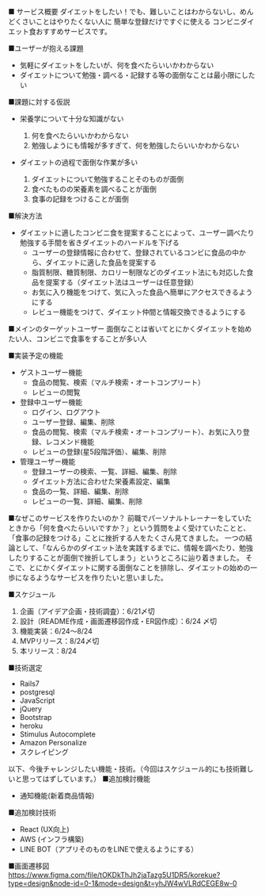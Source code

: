 ■ サービス概要
ダイエットをしたい！でも、難しいことはわからないし、めんどくさいことはやりたくない人に
簡単な登録だけですぐに使える
コンビニダイエット食おすすめサービスです。

■ユーザーが抱える課題
- 気軽にダイエットをしたいが、何を食べたらいいかわからない
- ダイエットについて勉強・調べる・記録する等の面倒なことは最小限にしたい

■課題に対する仮説
- 栄養学について十分な知識がない
  1. 何を食べたらいいかわからない
  2. 勉強しようにも情報が多すぎて、何を勉強したらいいかわからない

- ダイエットの過程で面倒な作業が多い
  1. ダイエットについて勉強することそのものが面倒
  2. 食べたものの栄養素を調べることが面倒
  3. 食事の記録をつけることが面倒

■解決方法
- ダイエットに適したコンビニ食を提案することによって、ユーザー調べたり勉強する手間を省きダイエットのハードルを下げる
  - ユーザーの登録情報に合わせて、登録されているコンビに食品の中から、ダイエットに適した食品を提案する
  - 脂質制限、糖質制限、カロリー制限などのダイエット法にも対応した食品を提案する（ダイエット法はユーザーは任意登録）
  - お気に入り機能をつけて、気に入った食品へ簡単にアクセスできるようにする
  - レビュー機能をつけて、ダイエット仲間と情報交換できるようにする

■メインのターゲットユーザー
面倒なことは省いてとにかくダイエットを始めたい人、コンビニで食事をすることが多い人

■実装予定の機能
- ゲストユーザー機能
  - 食品の閲覧、検索（マルチ検索・オートコンプリート）
  - レビューの閲覧
- 登録中ユーザー機能
  - ログイン、ログアウト
  - ユーザー登録、編集、削除
  - 食品の閲覧、検索（マルチ検索・オートコンプリート）、お気に入り登録、レコメンド機能
  - レビューの登録(星5段階評価）、編集、削除
- 管理ユーザー機能
  - 登録ユーザーの検索、一覧、詳細、編集、削除
  - ダイエット方法に合わせた栄養素設定、編集
  - 食品の一覧、詳細、編集、削除
  - レビューの一覧、詳細、編集、削除

■なぜこのサービスを作りたいのか？
前職でパーソナルトレーナーをしていたときから「何を食べたらいいですか？」という質問をよく受けていたことと、「食事の記録をつける」ことに挫折する人をたくさん見てきました。
一つの結論として、「なんらかのダイエット法を実践するまでに、情報を調べたり、勉強したりすることが面倒で挫折してしまう」というところに辿り着きました。
そこで、とにかくダイエットに関する面倒なことを排除し、ダイエットの始めの一歩になるようなサービスを作りたいと思いました。

■スケジュール
1. 企画（アイデア企画・技術調査）：6/21〆切
2. 設計（README作成・画面遷移図作成・ER図作成）：6/24 〆切
3. 機能実装：6/24〜8/24
4. MVPリリース：8/24〆切
5. 本リリース：8/24

■技術選定
- Rails7
- postgresql
- JavaScript
- jQuery
- Bootstrap
- heroku
- Stimulus Autocomplete
- Amazon Personalize
- スクレイピング

以下、今後チャレンジしたい機能・技術。（今回はスケジュール的にも技術難しいと思ってはずしています。）
■追加検討機能
- 通知機能(新着商品情報)

■追加検討技術
- React (UX向上)
- AWS (インフラ構築)
- LINE BOT（アプリそのものをLINEで使えるようにする）

■画面遷移図
https://www.figma.com/file/tOKDkThJh2jaTazg5U1DR5/korekue?type=design&node-id=0-1&mode=design&t=yhJW4wVLRdCEGE8w-0